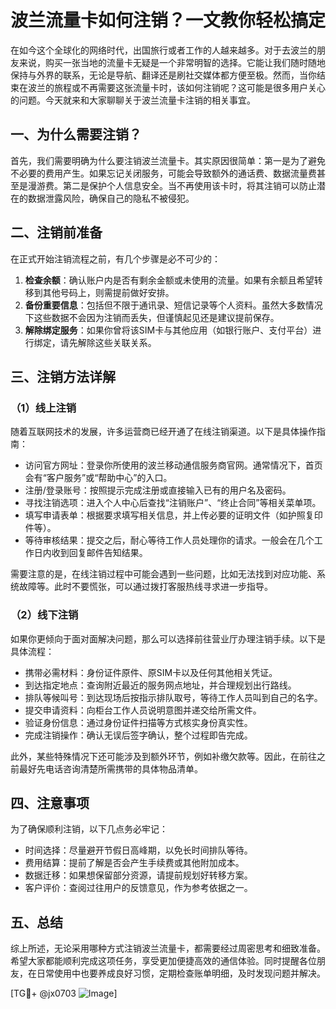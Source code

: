 # 波兰流量卡如何注销？一文教你轻松搞定

在如今这个全球化的网络时代，出国旅行或者工作的人越来越多。对于去波兰的朋友来说，购买一张当地的流量卡无疑是一个非常明智的选择。它能让我们随时随地保持与外界的联系，无论是导航、翻译还是刷社交媒体都方便至极。然而，当你结束在波兰的旅程或不再需要这张流量卡时，该如何注销呢？这可能是很多用户关心的问题。今天就来和大家聊聊关于波兰流量卡注销的相关事宜。

## 一、为什么需要注销？

首先，我们需要明确为什么要注销波兰流量卡。其实原因很简单：第一是为了避免不必要的费用产生。如果忘记关闭服务，可能会导致额外的通话费、数据流量费甚至是漫游费。第二是保护个人信息安全。当不再使用该卡时，将其注销可以防止潜在的数据泄露风险，确保自己的隐私不被侵犯。

## 二、注销前准备

在正式开始注销流程之前，有几个步骤是必不可少的：

1. **检查余额**：确认账户内是否有剩余金额或未使用的流量。如果有余额且希望转移到其他号码上，则需提前做好安排。
2. **备份重要信息**：包括但不限于通讯录、短信记录等个人资料。虽然大多数情况下这些数据不会因为注销而丢失，但谨慎起见还是建议提前保存。
3. **解除绑定服务**：如果你曾将该SIM卡与其他应用（如银行账户、支付平台）进行绑定，请先解除这些关联关系。

## 三、注销方法详解

### （1）线上注销

随着互联网技术的发展，许多运营商已经开通了在线注销渠道。以下是具体操作指南：

- 访问官方网址：登录你所使用的波兰移动通信服务商官网。通常情况下，首页会有“客户服务”或“帮助中心”的入口。
- 注册/登录账号：按照提示完成注册或直接输入已有的用户名及密码。
- 寻找注销选项：进入个人中心后查找“注销账户”、“终止合同”等相关菜单项。
- 填写申请表单：根据要求填写相关信息，并上传必要的证明文件（如护照复印件等）。
- 等待审核结果：提交之后，耐心等待工作人员处理你的请求。一般会在几个工作日内收到回复邮件告知结果。

需要注意的是，在线注销过程中可能会遇到一些问题，比如无法找到对应功能、系统故障等。此时不要慌张，可以通过拨打客服热线寻求进一步指导。

### （2）线下注销

如果你更倾向于面对面解决问题，那么可以选择前往营业厅办理注销手续。以下是具体流程：

- 携带必需材料：身份证件原件、原SIM卡以及任何其他相关凭证。
- 到达指定地点：查询附近最近的服务网点地址，并合理规划出行路线。
- 排队等候叫号：到达现场后按指示排队取号，等待工作人员叫到自己的名字。
- 提交申请资料：向柜台工作人员说明意图并递交给所需文件。
- 验证身份信息：通过身份证件扫描等方式核实身份真实性。
- 完成注销操作：确认无误后签字确认，整个过程即告完成。

此外，某些特殊情况下还可能涉及到额外环节，例如补缴欠款等。因此，在前往之前最好先电话咨询清楚所需携带的具体物品清单。

## 四、注意事项

为了确保顺利注销，以下几点务必牢记：

- 时间选择：尽量避开节假日高峰期，以免长时间排队等待。
- 费用结算：提前了解是否会产生手续费或其他附加成本。
- 数据迁移：如果想保留部分资源，请提前规划好转移方案。
- 客户评价：查阅过往用户的反馈意见，作为参考依据之一。

## 五、总结

综上所述，无论采用哪种方式注销波兰流量卡，都需要经过周密思考和细致准备。希望大家都能顺利完成这项任务，享受更加便捷高效的通信体验。同时提醒各位朋友，在日常使用中也要养成良好习惯，定期检查账单明细，及时发现问题并解决。

[TG💪+ @jx0703 ![Image](https://github.com/user-attachments/assets/dbca1d08-cadb-493c-b0ec-ad6f7a83f270)]